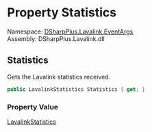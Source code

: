 # Property Statistics

Namespace: [DSharpPlus.Lavalink.EventArgs](DSharpPlus.Lavalink.EventArgs.md)  
Assembly: DSharpPlus.Lavalink.dll

## <a id="DSharpPlus_Lavalink_EventArgs_StatisticsReceivedEventArgs_Statistics"></a>Statistics

Gets the Lavalink statistics received.

```csharp
public LavalinkStatistics Statistics { get; }
```

### Property Value

[LavalinkStatistics](DSharpPlus.Lavalink.Entities.LavalinkStatistics.md)

